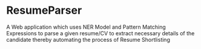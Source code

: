 # ResumeParser
A Web application which uses NER Model and Pattern Matching Expressions to parse a given resume/CV to extract necessary details of the candidate thereby automating the process of Resume Shortlisting

